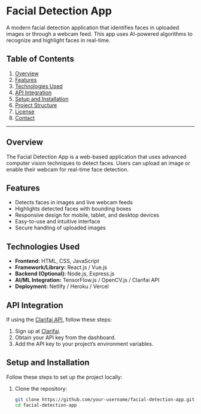 # Facial Detection App

A modern facial detection application that identifies faces in uploaded images or through a webcam feed. This app uses AI-powered algorithms to recognize and highlight faces in real-time.

## Table of Contents

1. [Overview](#overview)
2. [Features](#features)
3. [Technologies Used](#technologies-used)
4. [API Integration](#api-integration)
5. [Setup and Installation](#setup-and-installation)
6. [Project Structure](#project-structure)
7. [License](#license)
8. [Contact](#contact)

---

## Overview

The Facial Detection App is a web-based application that uses advanced computer vision techniques to detect faces. Users can upload an image or enable their webcam for real-time face detection.

## Features

- Detects faces in images and live webcam feeds
- Highlights detected faces with bounding boxes
- Responsive design for mobile, tablet, and desktop devices
- Easy-to-use and intuitive interface
- Secure handling of uploaded images

## Technologies Used

- **Frontend:** HTML, CSS, JavaScript  
- **Framework/Library:** React.js / Vue.js  
- **Backend (Optional):** Node.js, Express.js  
- **AI/ML Integration:** TensorFlow.js / OpenCV.js / Clarifai API  
- **Deployment:** Netlify / Heroku / Vercel  

## API Integration

If using the [Clarifai API](https://www.clarifai.com/), follow these steps:

1. Sign up at [Clarifai](https://www.clarifai.com/).
2. Obtain your API key from the dashboard.
3. Add the API key to your project’s environment variables.

## Setup and Installation

Follow these steps to set up the project locally:

1. Clone the repository:
   ```bash
   git clone https://github.com/your-username/facial-detection-app.git
   cd facial-detection-app

